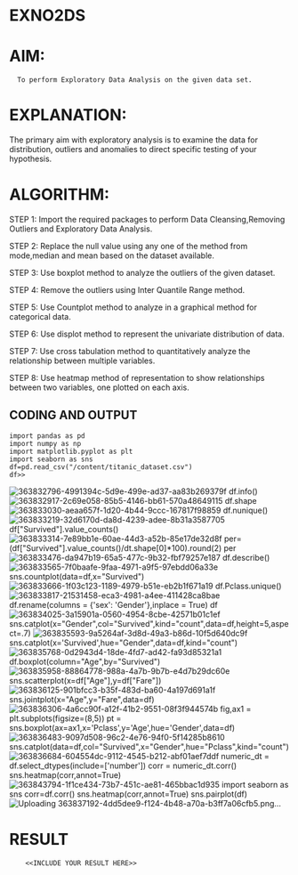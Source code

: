 # EXNO2DS
# AIM:
      To perform Exploratory Data Analysis on the given data set.
      
# EXPLANATION:
  The primary aim with exploratory analysis is to examine the data for distribution, outliers and anomalies to direct specific testing of your hypothesis.
  
# ALGORITHM:
STEP 1: Import the required packages to perform Data Cleansing,Removing Outliers and Exploratory Data Analysis.

STEP 2: Replace the null value using any one of the method from mode,median and mean based on the dataset available.

STEP 3: Use boxplot method to analyze the outliers of the given dataset.

STEP 4: Remove the outliers using Inter Quantile Range method.

STEP 5: Use Countplot method to analyze in a graphical method for categorical data.

STEP 6: Use displot method to represent the univariate distribution of data.

STEP 7: Use cross tabulation method to quantitatively analyze the relationship between multiple variables.

STEP 8: Use heatmap method of representation to show relationships between two variables, one plotted on each axis.

## CODING AND OUTPUT
```
import pandas as pd
import numpy as np
import matplotlib.pyplot as plt
import seaborn as sns
df=pd.read_csv("/content/titanic_dataset.csv")
df>>
```
![363832796-4991394c-5d9e-499e-ad37-aa83b269379f](https://github.com/user-attachments/assets/c68f2f03-4302-4ca5-ab7e-d1cda0f41033)
df.info()
![363832917-2c69e058-85b5-4146-bb61-570a48649115](https://github.com/user-attachments/assets/4eac38a5-2423-4c9f-b343-1ee95bf10d97)
df.shape
![363833030-aeaa657f-1d20-4b44-9ccc-167817f98859](https://github.com/user-attachments/assets/a9359df7-7427-44e1-9804-b03848146c6f)
df.nunique()
![363833219-32d6170d-da8d-4239-adee-8b31a3587705](https://github.com/user-attachments/assets/ad46f420-c8ef-48dd-8eb2-a18794da4518)
df["Survived"].value_counts()
![363833314-7e89bb1e-60ae-44d3-a52b-85e17de32d8f](https://github.com/user-attachments/assets/0589369c-9707-413f-9049-3ec2a1de32fb)
per=(df["Survived"].value_counts()/dt.shape[0]*100).round(2)
per
![363833476-da947b19-65a5-477c-9b32-fbf79257e187](https://github.com/user-attachments/assets/2a804dbe-e07e-43fc-bf0c-9909ca8e7dbd)
df.describe()
![363833565-7f0baafe-9faa-4971-a9f5-97ebdd06a33e](https://github.com/user-attachments/assets/db6608ce-59ae-4925-ba2b-1426ee551d4b)
sns.countplot(data=df,x="Survived")
![363833666-1f03c123-1189-4979-b51e-eb2b1f671a19](https://github.com/user-attachments/assets/6aa88433-5c01-4654-b5cb-6da1c33a1559)
df.Pclass.unique()
![363833817-21531458-eca3-4981-a4ee-411428ca8bae](https://github.com/user-attachments/assets/85912ab2-2a91-40d1-99be-91b4611dc377)
df.rename(columns = {'sex': 'Gender'},inplace = True)
df
![363834025-3a15901a-0560-4954-8cbe-42571b01c1ef](https://github.com/user-attachments/assets/627ff9a2-f64d-447d-971d-063636e0fb13)
sns.catplot(x="Gender",col="Survived",kind="count",data=df,height=5,aspect=.7)
![363835593-9a5264af-3d8d-49a3-b86d-10f5d640dc9f](https://github.com/user-attachments/assets/bdfbf494-603b-4d16-84f6-b08e328e8323)
sns.catplot(x='Survived',hue="Gender",data=df,kind="count")
![363835768-0d2943d4-18de-4fd7-ad42-fa93d85321a1](https://github.com/user-attachments/assets/2d8b097f-29ce-4d9f-81e3-89258069607b)
df.boxplot(column="Age",by="Survived")
![363835958-88864778-988a-4a7b-9b7b-e4d7b29dc60e](https://github.com/user-attachments/assets/b0805cc8-acb7-4d4a-9410-acbd2149aa68)
sns.scatterplot(x=df["Age"],y=df["Fare"])
![363836125-901bfcc3-b35f-483d-ba60-4a197d691a1f](https://github.com/user-attachments/assets/ea61933d-739b-4087-9b39-15b8d7c5135a)
sns.jointplot(x="Age",y="Fare",data=df)
![363836306-4a6cc90f-a12f-41b2-9551-08f3f944574b](https://github.com/user-attachments/assets/6141dac2-6051-4449-b87d-da927ccb7ea1)
fig,ax1 = plt.subplots(figsize=(8,5))
pt = sns.boxplot(ax=ax1,x='Pclass',y='Age',hue='Gender',data=df)
![363836483-9097d508-96c2-4e76-94f0-5f14285b8610](https://github.com/user-attachments/assets/e25623d8-5fb4-4e62-9dca-bdf7aa788063)
sns.catplot(data=df,col="Survived",x="Gender",hue="Pclass",kind="count")
![363836684-604554dc-9112-4545-b212-abf01aef7ddf](https://github.com/user-attachments/assets/568086d3-cc23-4bcb-a091-d9aad47214fe)
numeric_dt = df.select_dtypes(include=['number'])
corr = numeric_dt.corr()
sns.heatmap(corr,annot=True)
![363843794-1f1ce434-73b7-451c-ae81-465bbac1d935](https://github.com/user-attachments/assets/1f7dc213-9396-4d9f-b811-384df72776d9)
import seaborn as sns
corr=df.corr()
sns.heatmap(corr,annot=True)
sns.pairplot(df)
![Uploading 363837192-4dd5dee9-f124-4b48-a70a-b3ff7a06cfb5.png…]()

# RESULT
        <<INCLUDE YOUR RESULT HERE>>

